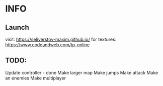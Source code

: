 # INFO
## Launch
visit: https://seliverstov-maxim.github.io/
for textures: https://www.codeandweb.com/tp-online

## TODO:

Update controller - done
Make larger map
Make jumps
Make attack
Make an enemies
Make multiplayer
